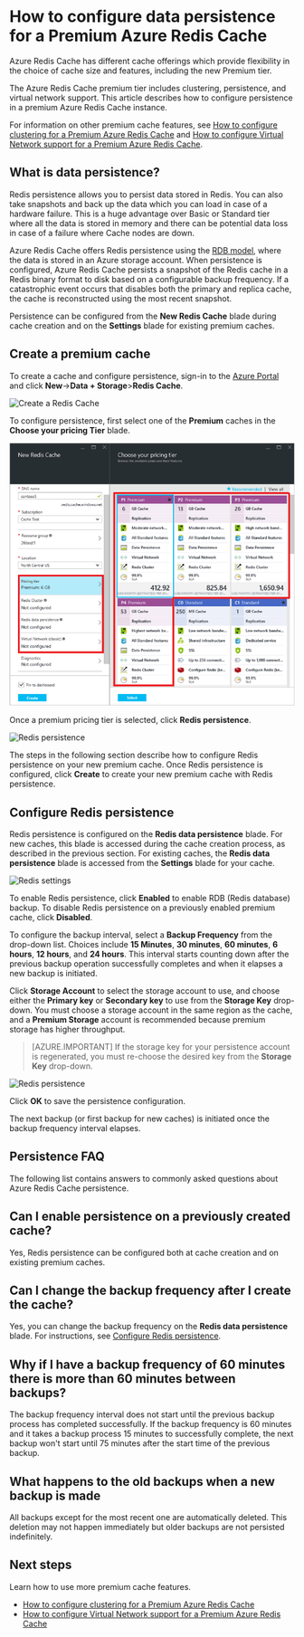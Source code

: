 <properties 
	pageTitle="How to configure data persistence for a Premium Azure Redis Cache" 
	description="Learn how to configure and manage data persistence your Premium tier Azure Redis Cache instances" 
	services="redis-cache" 
	documentationCenter="" 
	authors="steved0x" 
	manager="erikre" 
	editor=""/>

<tags 
	ms.service="cache" 
	ms.workload="tbd" 
	ms.tgt_pltfrm="cache-redis" 
	ms.devlang="na" 
	ms.topic="article" 
	ms.date="03/04/2016" 
	ms.author="sdanie"/>

# How to configure data persistence for a Premium Azure Redis Cache

Azure Redis Cache has different cache offerings which provide flexibility in the choice of cache size and features, including the new Premium tier.

The Azure Redis Cache premium tier includes clustering, persistence, and virtual network support. This article describes how to configure persistence in a premium Azure Redis Cache instance.

For information on other premium cache features, see [How to configure clustering for a Premium Azure Redis Cache](cache-how-to-premium-clustering.md) and [How to configure Virtual Network support for a Premium Azure Redis Cache](cache-how-to-premium-vnet.md).

## What is data persistence?
Redis persistence allows you to persist data stored in Redis. You can also take snapshots and back up the data which you can load in case of a hardware failure. This is a huge advantage over Basic or Standard tier where all the data is stored in memory and there can be potential data loss in case of a failure where Cache nodes are down. 

Azure Redis Cache offers Redis persistence using the [RDB model](http://redis.io/topics/persistence), where the data is stored in an Azure storage account. When persistence is configured, Azure Redis Cache persists a snapshot of the Redis cache in a Redis binary format to disk based on a configurable backup frequency. If a catastrophic event occurs that disables both the primary and replica cache, the cache is reconstructed using the most recent snapshot.

Persistence can be configured from the **New Redis Cache** blade during cache creation and on the **Settings** blade for existing premium caches.

## Create a premium cache

To create a cache and configure persistence, sign-in to the [Azure Portal](https://portal.azure.com) and click **New**->**Data + Storage**>**Redis Cache**.

![Create a Redis Cache][redis-cache-new-cache-menu]

To configure persistence, first select one of the **Premium** caches in the **Choose your pricing Tier** blade.

![Choose your pricing tier][redis-cache-premium-pricing-tier]

Once a premium pricing tier is selected, click **Redis persistence**.

![Redis persistence][redis-cache-persistence]

The steps in the following section describe how to configure Redis persistence on your new premium cache. Once Redis persistence is configured, click **Create** to create your new premium cache with Redis persistence.

## Configure Redis persistence

Redis persistence is configured on the **Redis data persistence** blade. For new caches, this blade is accessed during the cache creation process, as described in the previous section. For existing caches, the **Redis data persistence** blade is accessed from the **Settings** blade for your cache.

![Redis settings][redis-cache-settings]

To enable Redis persistence, click **Enabled** to enable RDB (Redis database) backup. To disable Redis persistence on a previously enabled premium cache, click **Disabled**.

To configure the backup interval, select a **Backup Frequency** from the drop-down list. Choices include **15 Minutes**, **30 minutes**, **60 minutes**, **6 hours**, **12 hours**, and **24 hours**. This interval starts counting down after the previous backup operation successfully completes and when it elapses a new backup is initiated.

Click **Storage Account** to select the storage account to use, and choose either the **Primary key** or **Secondary key** to use from the **Storage Key** drop-down. You must choose a storage account in the same region as the cache, and a **Premium Storage** account is recommended because premium storage has higher throughput. 

>[AZURE.IMPORTANT] If the storage key for your persistence account is regenerated, you must re-choose the desired key from the **Storage Key** drop-down.

![Redis persistence][redis-cache-persistence-selected]

Click **OK** to save the persistence configuration.

The next backup (or first backup for new caches) is initiated once the backup frequency interval elapses.



## Persistence FAQ

The following list contains answers to commonly asked questions about Azure Redis Cache persistence.

## Can I enable persistence on a previously created cache?

Yes, Redis persistence can be configured both at cache creation and on existing premium caches.

## Can I change the backup frequency after I create the cache?

Yes, you can change the backup frequency on the **Redis data persistence** blade. For instructions, see [Configure Redis persistence](#configure-redis-persistence).

## Why if I have a backup frequency of 60 minutes there is more than 60 minutes between backups?

The backup frequency interval does not start until the previous backup process has completed successfully. If the backup frequency is 60 minutes and it takes a backup process 15 minutes to successfully complete, the next backup won't start until 75 minutes after the start time of the previous backup.

## What happens to the old backups when a new backup is made

All backups except for the most recent one are automatically deleted. This deletion may not happen immediately but older backups are not persisted indefinitely.

## Next steps
Learn how to use more premium cache features.

-	[How to configure clustering for a Premium Azure Redis Cache](cache-how-to-premium-clustering.md)
-	[How to configure Virtual Network support for a Premium Azure Redis Cache](cache-how-to-premium-vnet.md)
  
<!-- IMAGES -->

[redis-cache-new-cache-menu]: ./media/cache-how-to-premium-persistence/redis-cache-new-cache-menu.png

[redis-cache-premium-pricing-tier]: ./media/cache-how-to-premium-persistence/redis-cache-premium-pricing-tier.png

[redis-cache-persistence]: ./media/cache-how-to-premium-persistence/redis-cache-persistence.png

[redis-cache-persistence-selected]: ./media/cache-how-to-premium-persistence/redis-cache-persistence-selected.png

[redis-cache-settings]: ./media/cache-how-to-premium-persistence/redis-cache-settings.png